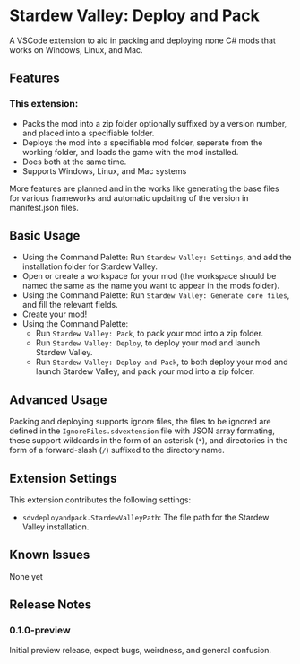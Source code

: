 # Stardew Valley: Deploy and Pack

A VSCode extension to aid in packing and deploying none C# mods that works on Windows, Linux, and Mac.


## Features

### This extension:
- Packs the mod into a zip folder optionally suffixed by a version number, and placed into a specifiable folder.
- Deploys the mod into a specifiable mod folder, seperate from the working folder, and loads the game with the mod installed.
- Does both at the same time.
- Supports Windows, Linux, and Mac systems

More features are planned and in the works like generating the base files for various frameworks and automatic updaiting of the version in manifest.json files.


## Basic Usage

- Using the Command Palette: Run `Stardew Valley: Settings`, and add the installation folder for Stardew Valley.
- Open or create a workspace for your mod (the workspace should be named the same as the name you want to appear in the mods folder).
- Using the Command Palette: Run `Stardew Valley: Generate core files`, and fill the relevant fields.
- Create your mod!
- Using the Command Palette: 
    - Run `Stardew Valley: Pack`, to pack your mod into a zip folder.
    - Run `Stardew Valley: Deploy`, to deploy your mod and launch Stardew Valley.
    - Run `Stardew Valley: Deploy and Pack`, to both deploy your mod and launch Stardew Valley, and pack your mod into a zip folder.


## Advanced Usage

Packing and deploying supports ignore files, the files to be ignored are defined in the `IgnoreFiles.sdvextension` file with JSON array formating, these support wildcards in the form of an asterisk (`*`), and directories in the form of a forward-slash (`/`) suffixed to the directory name.


## Extension Settings

This extension contributes the following settings:

* `sdvdeployandpack.StardewValleyPath`: The file path for the Stardew Valley installation.


## Known Issues

None yet


## Release Notes

### 0.1.0-preview

Initial preview release, expect bugs, weirdness, and general confusion.





